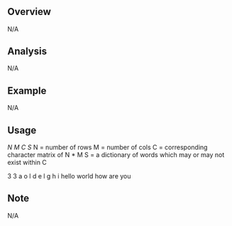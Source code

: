 # 

Overview
---
N/A

Analysis
---
N/A

Example
---
N/A

Usage
---
_N_ _M_ _C_ _S_
N = number of rows
M = number of cols
C = corresponding character matrix of N * M
S = a dictionary of words which may or may not exist within C

3 3 a o l d e l g h i hello world how are you

Note
---
N/A
